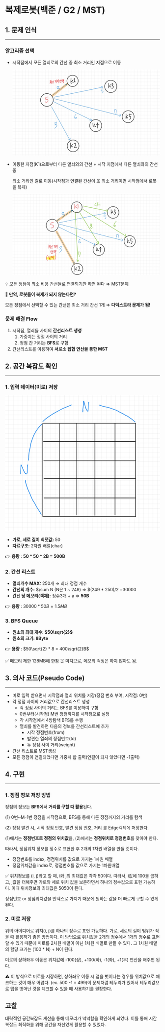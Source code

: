 # 복제로봇(백준 / G2 / MST)

## 1. 문제 인식

---

### 알고리즘 선택

- 시작점에서 모든 열쇠로의 간선 중 최소 거리인 지점으로 이동
    
    ![Untitled](./img/1.png)
    
- 이동한 지점(K1)으로부터 다른 열쇠와의 간선 + 시작 지점에서 다른 열쇠와의 간선 중
    
    최소 거리인 길로 이동(시작점과 연결된 간선이 또 최소 거리이면 시작점에서 로봇을 복제)
    
    ![Untitled](./img/2.png)
    

<div class=".notice">
💡 모든 정점이 최소 비용 간선들로 연결되기만 하면 된다 ⇒ MST문제
</div>

**🤔 만약, 로봇들이 복제가 되지 않는다면?**

모든 정점에서 선택할 수 있는 간선은 최소 거리 간선 1개 ⇒ **다익스트라 문제가 됨!**

### 문제 해결 Flow

1. 시작점, 열쇠들 사이의 **간선리스트 생성**
    1. 가중치는 정점 사이의 거리
    2. 정점 간 거리는 **BFS**로 구함
2. 간선리스트를 이용하여 **서로소 집합 연산을 통한 MST**

## 2. 공간 복잡도 확인

---

### 1. 입력 데이터(미로) 저장

  

![Untitled](./img/3.png)

- **가로, 세로 길이 최댓값:** 50
- **자료구조:** 2차원 배열(char)

👉 **용량** : **50 * 50 * 2B = 500B**

### 2. 간선 리스트

- **열쇠개수 MAX:** 250개 ⇒ 최대 정점 개수
- **간선의 개수:**  $\sum N (N은 1 ~ 249) ⇒ $(249 * 250)/2 =30000
- **간선 당 메모리(객체):** 정수3개 + a ⇒ **50B**

👉 **용량** : $30000 * 50B = 1.5MB$

### 3. BFS Queue

- **원소의 최대 개수: $50\sqrt{2}$**
- **원소의 크기: 8Byte**

👉 **용량** : $50\sqrt{2} * 8 = 400\sqrt{2}B$

<div class=".notice">
✅ 메모리 제한 128MB에 한참 못 미치므로, 메모리 걱정은 하지 않아도 됨.

</div>

## 3. 의사 코드(Pseudo Code)

---

- 미로 입력 받으면서 시작점과 열쇠 위치를 저장(정점 번호 부여, 시작점: 0번)
- 각 정점 사이의 거리값으로 간선리스트 생성
    - 각 정점 사이의 거리는 BFS를 이용하여 구함
    - 0번부터(시작점) M번 정점까지를 시작점으로 설정
    - 각 시작점에서 4방탐색 BFS를 수행
    - 열쇠를 발견하면 다음의 정보를 간선리스트에 추가
        - 시작 정점번호(from)
        - 발견한 열쇠의 정점번호(to)
        - 두 정점 사이 거리(weight)
- 간선 리스트로 MST생성
- 모든 정점이 연결되었다면 가중치 합 출력(연결이 되지 않았다면 -1출력)

## 4. 구현

---

### 1. 정점 정보 저장 방법

정점의 정보는 **BFS에서 거리를 구할 때 활용**된다.

(1) 0번~M-1번 정점을 시작점으로, BFS를 통해 다른 정점까지의 거리를 탐색

(2) 정점 발견 시, 시작 정점 번호, 발견 정점 번호, 거리 를 Edge객체에 저장한다.

(1)에서는 **정점번호로 정점의 위치값**을, (2)에서는 **정점위치로 정점번호**를 찾아야 한다.

따라서, 정점위치 정보를 정수로 표현한 후 2개의 1차원 배열을 만들 것이다.

- 정점번호를 index, 정점위치를 값으로 가지는 1차원 배열
- 정점위치값을 index로, 정점번호를 값으로 가지는 1차원배열

<div class=".notice">
✅ 위치정보를 (i, j)라고 할 때, i와 j의 최대값은 각각 50이다. 따라서, i값에 100을 곱하고, j값을 더해주면 가로와 세로 위치 값을 보존하면서 하나의 정수값으로 표현 가능하다. 이때 위치정보의 최대값은 5050이 된다.

</div>

정점번호 or 정점위치값을 인덱스로 가지기 때문에 원하는 값을 더 빠르게 구할 수 있게 된다.

### 2. 미로 저장

위의 아이디어로 위치(i, j)를 하나의 정수로 표현 가능하다. 가로, 세로의 길이 범위가 작을 때 활용하기 좋은 방법이다. 이 방법으로 위치값을 2개의 정수에서 1개의 정수로 표현할 수 있기 때문에 미로를 2차원 배열이 아닌 1차원 배열로 만들 수 있다. 그 1차원 배열의 할당 크기는 (100 * N) + N이 된다.

미로의 상하좌우 이동은 위치값에 -100(상), +100(하), -1(좌), +1(우) 연산을 해주면 된다.

<div class=".notice">
⚠️ 이 방식으로 미로를 저장하면, 상하좌우 이동 시 맵을 벗어나는 경우를 위치값으로 체크하는 것이 매우 어렵다. (ex. 500 -1 = 499)이 문제처럼 테두리가 있어서 테두리값으로 맵을 벗어난 것을 체크할 수 있을 때 사용하기를 권장한다.
</div>

## 고찰

대략적인 공간복잡도 계산을 통해 메모리가 넉넉함을 확인하게 되었다. 이를 통해 시간 복잡도 최적화를 위해 공간을 자신있게 활용할 수 있었다.